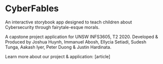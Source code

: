 # CyberFables
An interactive storybook app designed to teach children about  Cybersecurity through fairytale-esque morals.

A capstone project application for UNSW INFS3605, T2 2020. Developed & Produced by Joshua Huynh, Immanuel Abosh, Ellycia Setiadi, Sudesh Tunga, Aakash Iyer, Peter Duong & Justin Hardinata.

Learn more about our project & application: [article]
